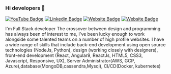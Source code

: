 ### Hi developers 👋

[![YouTube Badge](https://img.shields.io/badge/YouTube-KomalKamble-red)](https://www.youtube.com/channel/UC1lELWSyBqxcjXg3KyWh1vw/videos)
[![Linkedin Badge](https://img.shields.io/badge/-Komal-blue?style=flat-square&logo=Linkedin&logoColor=white&link=https://www.linkedin.com/in/komal-kamble-7a1478209/)](https://www.linkedin.com/in/komal-kamble-7a1478209/)
[![Website Badge](https://img.shields.io/badge/WebSite-Komal-green)](https://www.KomalKamble)
[![Website Badge](https://img.shields.io/badge/StackOverflow-Komal-yellow)](https://stackoverflow.com/users/16717874/komal-kamble)

I'm
Full Stack developer
The crossover between design and programming has always been of interest to me, I've been lucky enough to work alongside some talented teams on a number of high profile websites. I have a wide range of skills that include back-end development using open source technologies (NodeJs, Python), design (working closely with designers), front-end development (React, Angular9, ReactJs, HTML5, CSS3, Javascript, Responsive, UX), Server Administrator(AWS, GCP, Azure),database(MongoDB,cassendra,Mysql), CI/CD(Docker, kubernetes)




<!--
**KambleKomal/KambleKomal** is a ✨ _special_ ✨ repository because its `README.md` (this file) appears on your GitHub profile.

Here are some ideas to get you started:

- 🔭 I’m currently working on ...
- 🌱 I’m currently learning ...
- 👯 I’m looking to collaborate on ...
- 🤔 I’m looking for help with ...
- 💬 Ask me about ...
- 📫 How to reach me: ...
- 😄 Pronouns: ...
- ⚡ Fun fact: ...
-->
